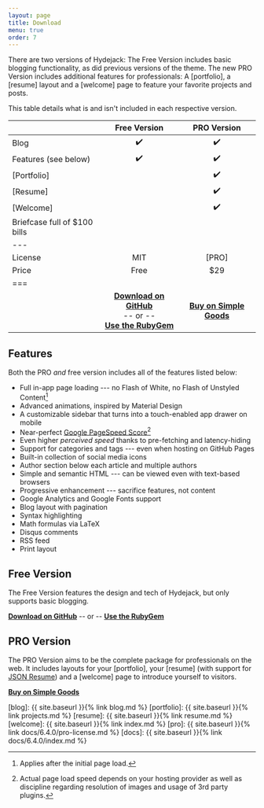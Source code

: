 ```yaml
---
layout: page
title: Download
menu: true
order: 7
---
```


There are two versions of Hydejack: The Free Version includes basic blogging functionality, as did previous versions of the theme. The new PRO Version includes additional features for professionals: A [portfolio], a [resume] layout and a [welcome] page to feature your favorite projects and posts.

This table details what is and isn't included in each respective version.

| | Free Version | PRO Version |
|:-|:-:|:-:|
| Blog | ✔️ | ✔️ |
| Features (see below) | ✔️ | ✔️ |
| [Portfolio] | | ✔️ |
| [Resume] | | ✔️ |
| [Welcome] | | ✔️ |
| Briefcase full of $100 bills | | |
|---
| License | MIT | [PRO] |
| Price | Free | $29 |
|===
| | [**Download on GitHub**][download]<br/> -- or -- <br/>[**Use the RubyGem**][gem] | [**Buy on Simple Goods**][buy] |

## Features
Both the PRO *and* free version includes all of the features listed below:

* Full in-app page loading --- no Flash of White, no Flash of Unstyled Content[^1]
* Advanced animations, inspired by Material Design
* A customizable sidebar that turns into a touch-enabled app drawer on mobile
* Near-perfect [Google PageSpeed Score](https://developers.google.com/speed/pagespeed/insights/?url=https%3A%2F%2Fqwtel.com%2Fhydejack%2F)[^2]
* Even higher *perceived speed* thanks to pre-fetching and latency-hiding
* Support for categories and tags --- even when hosting on GitHub Pages
* Built-in collection of social media icons
* Author section below each article and multiple authors
* Simple and semantic HTML --- can be viewed even with text-based browsers
* Progressive enhancement --- sacrifice features, not content
* Google Analytics and Google Fonts support
* Blog layout with pagination
* Syntax highlighting
* Math formulas via LaTeX
* Disqus comments
* RSS feed
* Print layout

## Free Version
The Free Version features the design and tech of Hydejack, but only supports basic blogging.

**[Download on GitHub][download]** -- or -- **[Use the RubyGem][gem]**

## PRO Version
The PRO Version aims to be the complete package for professionals on the web. It includes layouts for your [portfolio], your [resume] (with support for [JSON Resume](https://jsonresume.org/)) and a [welcome] page to introduce yourself to visitors.

**[Buy on Simple Goods][buy]**

[^1]: Applies after the initial page load.  
[^2]: Actual page load speed depends on your hosting provider as well as discipline regarding resolution of images and usage of 3rd party plugins.

[blog]: {{ site.baseurl }}{% link blog.md %}
[portfolio]: {{ site.baseurl }}{% link projects.md %}
[resume]: {{ site.baseurl }}{% link resume.md %}
[welcome]: {{ site.baseurl }}{% link index.md %}
[pro]: {{ site.baseurl }}{% link docs/6.4.0/pro-license.md %}
[docs]: {{ site.baseurl }}{% link docs/6.4.0/index.md %}

[download]: https://github.com/qwtel/hydejack/releases/tag/v6.4.0
[gem]: https://rubygems.org/gems/jekyll-theme-hydejack/versions/6.4.0
[buy]: https://app.simplegoods.co/i/AQTTVBOE
